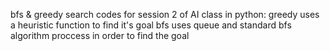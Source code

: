 bfs & greedy search codes for session 2 of AI class in python:
greedy uses a heuristic function to find it's goal
bfs uses queue and standard bfs algorithm proccess in order to find the goal
